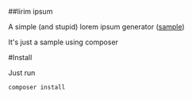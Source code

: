 ##lirim ipsum

A simple (and stupid) lorem ipsum generator ([sample](http://lirimipsim.maztch.es))

It's just a sample using composer

#Install

Just run

	composer install

